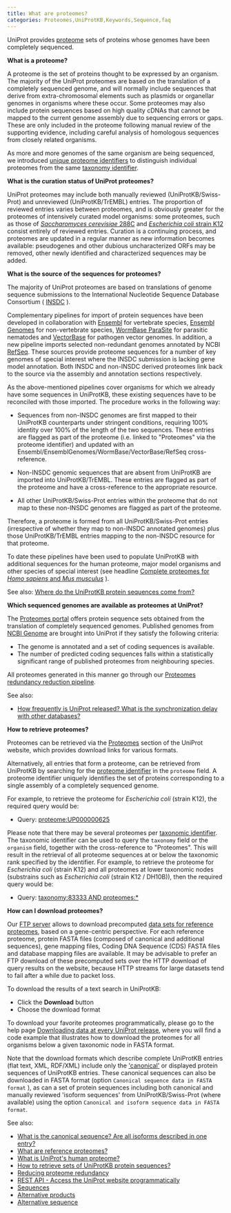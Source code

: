 ```yaml
---
title: What are proteomes?
categories: Proteomes,UniProtKB,Keywords,Sequence,faq
---
```


UniProt provides [proteome](https://www.uniprot.org/proteomes) sets of proteins whose genomes have been completely sequenced.

**What is a proteome?**

A proteome is the set of proteins thought to be expressed by an organism. The majority of the UniProt proteomes are based on the translation of a completely sequenced genome, and will normally include sequences that derive from extra-chromosomal elements such as plasmids or organellar genomes in organisms where these occur. Some proteomes may also include protein sequences based on high quality cDNAs that cannot be mapped to the current genome assembly due to sequencing errors or gaps. These are only included in the proteome following manual review of the supporting evidence, including careful analysis of homologous sequences from closely related organisms.

As more and more genomes of the same organism are being sequenced, we introduced [unique proteome identifiers](https://www.uniprot.org/help/proteome%5Fid) to distinguish individual proteomes from the same [taxonomy identifier](https://www.uniprot.org/help/taxonomic%5Fidentifier).

**What is the curation status of UniProt proteomes?**

UniProt proteomes may include both manually reviewed (UniProtKB/Swiss-Prot) and unreviewed (UniProtKB/TrEMBL) entries. The proportion of reviewed entries varies between proteomes, and is obviously greater for the proteomes of intensively curated model organisms: some proteomes, such as those of [*Saccharomyces cerevisiae* 288C](https://www.uniprot.org/uniprotkb/?query=proteome:UP000002311) and [*Escherichia coli* strain K12](https://www.uniprot.org/uniprotkb/?query=proteome:UP000000625) consist entirely of reviewed entries. Curation is a continuing process, and proteomes are updated in a regular manner as new information becomes available: pseudogenes and other dubious uncharacterized ORFs may be removed, other newly identified and characterized sequences may be added.

**What is the source of the sequences for proteomes?**

The majority of UniProt proteomes are based on translations of genome sequence submissions to the International Nucleotide Sequence Database Consortium ( [INSDC](http://www.insdc.org/) ).

Complementary pipelines for import of protein sequences have been developed in collaboration with [Ensembl](http://www.ensembl.org/) for vertebrate species, [Ensembl Genomes](http://ensemblgenomes.org/) for non-vertebrate species, [WormBase ParaSite](http://parasite.wormbase.org/) for parasitic nematodes and [VectorBase](https://www.vectorbase.org/) for pathogen vector genomes. In addition, a new pipeline imports selected non-redundant genomes annotated by NCBI [RefSeq](https://www.ncbi.nlm.nih.gov/refseq/). These sources provide proteome sequences for a number of key genomes of special interest where the INSDC submission is lacking gene model annotation. Both INSDC and non-INSDC derived proteomes link back to the source via the assembly and annotation sections respectively.

As the above-mentioned pipelines cover organisms for which we already have some sequences in UniProtKB, these existing sequences have to be reconciled with those imported. The procedure works in the following way:

-   Sequences from non-INSDC genomes are first mapped to their UniProtKB counterparts under stringent conditions, requiring 100% identity over 100% of the length of the two sequences. These entries are flagged as part of the proteome (i.e. linked to "Proteomes" via the proteome identifier) and updated with an Ensembl/EnsemblGenomes/WormBase/VectorBase/RefSeq cross-reference.

<!-- -->

-   Non-INSDC genomic sequences that are absent from UniProtKB are imported into UniProtKB/TrEMBL. These entries are flagged as part of the proteome and have a cross-reference to the appropriate resource.

<!-- -->

-   All other UniProtKB/Swiss-Prot entries within the proteome that do not map to these non-INSDC genomes are flagged as part of the proteome.

Therefore, a proteome is formed from all UniProtKB/Swiss-Prot entries (irrespective of whether they map to non-INSDC annotated genomes) plus those UniProtKB/TrEMBL entries mapping to the non-INSDC resource for that proteome.

To date these pipelines have been used to populate UniProtKB with additional sequences for the human proteome, major model organisms and other species of special interest (see headline [Complete proteomes for *Homo sapiens* and *Mus musculus*](https://www.uniprot.org/news/2011/05/03/release) ).

See also: [Where do the UniProtKB protein sequences come from?](https://www.uniprot.org/help/sequence%5Forigin)

**Which sequenced genomes are available as proteomes at UniProt?**

The [Proteomes portal](https://www.uniprot.org/proteomes/) offers protein sequence sets obtained from the translation of completely sequenced genomes. Published genomes from [NCBI Genome](https://www.ncbi.nlm.nih.gov/genome) are brought into UniProt if they satisfy the following criteria:

-   The genome is annotated and a set of coding sequences is available.
-   The number of predicted coding sequences falls within a statistically significant range of published proteomes from neighbouring species.

All proteomes generated in this manner go through our [Proteomes redundancy reduction pipeline](https://www.uniprot.org/help/proteome%5Fredundancy).

See also:

-   [How frequently is UniProt released? What is the synchronization delay with other databases?](https://www.uniprot.org/help/synchronization)

**How to retrieve proteomes?**

Proteomes can be retrieved via the [Proteomes](https://www.uniprot.org/proteomes) section of the UniProt website, which provides download links for various formats.

Alternatively, all entries that form a proteome, can be retrieved from UniProtKB by searching for the [proteome identifier](https://www.uniprot.org/help/proteome%5Fid) in the `proteome` field. A proteome identifier uniquely identifies the set of proteins corresponding to a single assembly of a completely sequenced genome.

For example, to retrieve the proteome for *Escherichia coli* (strain K12), the required query would be:

-   Query: [proteome:UP000000625](https://www.uniprot.org/uniprotkb/?query=proteome:UP000000625)

Please note that there may be several proteomes per [taxonomic identifier](https://www.uniprot.org/help/taxonomy%5Fidentifier). The taxonomic identifier can be used to query the `taxonomy` field or the `organism` field, together with the cross-reference to "Proteomes". This will result in the retrieval of all proteome sequences at or below the taxonomic rank specified by the identifier. For example, to retrieve the proteome for *Escherichia coli* (strain K12) and all proteomes at lower taxonomic nodes (substrains such as *Escherichia coli* (strain K12 / DH10B)), then the required query would be:

-   Query: [taxonomy:83333 AND proteomes:\*](https://www.uniprot.org/uniprotkb/?query=taxonomy:83333+AND+proteomes:%2A)

**How can I download proteomes?**

Our [FTP server](https://www.uniprot.org/downloads) allows to download precomputed [data sets for reference proteomes](https://ftp.uniprot.org/pub/databases/uniprot/current%5Frelease/knowledgebase/reference%5Fproteomes/README), based on a gene-centric perspective. For each reference proteome, protein FASTA files (composed of canonical and additional sequences), gene mapping files, Coding DNA Sequence (CDS) FASTA files and database mapping files are available. It may be advisable to prefer an FTP download of these precomputed sets over the HTTP download of query results on the website, because HTTP streams for large datasets tend to fail after a while due to packet loss.

To download the results of a text search in UniProtKB:

-   Click the **Download** button
-   Choose the download format

To download your favorite proteomes programmatically, please go to the help page [Downloading data at every UniProt release](https://www.uniprot.org/help/api%5Fdownloading), where you will find a code example that illustrates how to download the proteomes for all organisms below a given taxonomic node in FASTA format.

Note that the download formats which describe complete UniProtKB entries (flat text, XML, RDF/XML) include only the ['canonical'](https://www.uniprot.org/help/canonical%5Fand%5Fisoforms) or displayed protein sequences of UniProtKB entries. These canonical sequences can also be downloaded in FASTA format (option `Canonical sequence data in FASTA format` ), as can a set of protein sequences including both canonical and manually reviewed 'isoform sequences' from UniProtKB/Swiss-Prot (where available) using the option `Canonical and isoform sequence data in FASTA format`.

See also:

-   [What is the canonical sequence? Are all isoforms described in one entry?](https://www.uniprot.org/help/canonical%5Fand%5Fisoforms)
-   [What are reference proteomes?](https://www.uniprot.org/help/reference%5Fproteome)
-   [What is UniProt's human proteome?](https://www.uniprot.org/help/human%5Fproteome)
-   [How to retrieve sets of UniProtKB protein sequences?](https://www.uniprot.org/help/retrieve%5Fsets)
-   [Reducing proteome redundancy](https://www.uniprot.org/help/proteome%5Fredundancy)
-   [REST API - Access the UniProt website programmatically](https://www.uniprot.org/help/api)
-   [Sequences](https://www.uniprot.org/help/sequences)
-   [Alternative products](https://www.uniprot.org/help/alternative%5Fproducts)
-   [Alternative sequence](https://www.uniprot.org/help/var%5Fseq)
